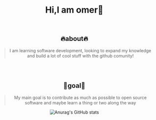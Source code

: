 <div align="center">

<h1> Hi,I am omer👋 </h1>


<br/>

## 🔥about🔥
> I am learning software development,
looking to expand my knowledge and build a lot of cool stuff with the github comunity!

<br/>





<br/>

## 🎯goal🎯
> My main goal is to contribute as much as possible to open source software and maybe learn a thing or two along the way

![Anurag's GitHub stats](https://github-readme-stats.vercel.app/api?username=OmerSturm&show_icons=true&theme=dark)

</div>
